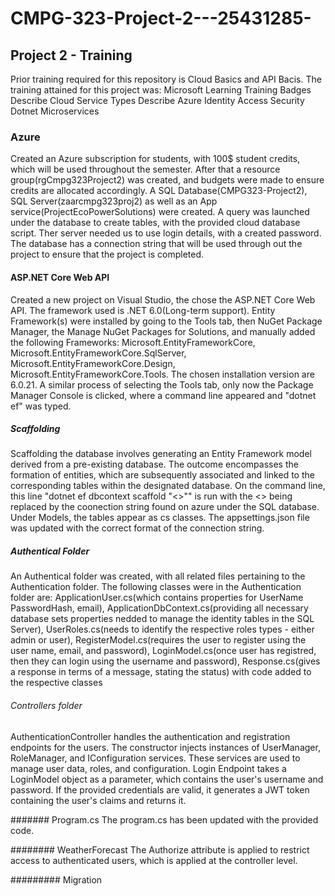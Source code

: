 # CMPG-323-Project-2---25431285-
## Project 2 - Training
Prior training required for this repository is Cloud Basics and API Bacis.
The training attained for this project was: Microsoft Learning Training Badges
Describe Cloud Service Types
Describe Azure Identity Access Security
Dotnet Microservices

### Azure
Created an Azure subscription for students, with 100$ student credits, which will be used throughout the semester. After that a resource group(rgCmpg323Project2) was created, and budgets were made to ensure credits are allocated accordingly.
A SQL Database(CMPG323-Project2), SQL Server(zaarcmpg323proj2) as well as an App service(ProjectEcoPowerSolutions) were created. A query was launched under the database to create tables, with the provided cloud database script. Ther server needed us to use login details, with a created password. The database has a connection string that will be used through out the project to ensure that the project is completed.

#### ASP.NET Core Web API
Created a new project on Visual Studio, the chose the ASP.NET Core Web API. The framework used is .NET 6.0(Long-term support). Entity Framework(s) were installed by going to the Tools tab, then NuGet Package Manager, the Manage NuGet Packages for Solutions, and manually added the following Frameworks: Microsoft.EntityFrameworkCore, Microsoft.EntityFrameworkCore.SqlServer, Microsoft.EntityFrameworkCore.Design, Microsoft.EntityFrameworkCore.Tools. The chosen installation version are 6.0.21. A similar process of selecting the Tools tab, only now the Package Manager Console is clicked, where a command line appeared and "dotnet ef" was typed.

##### Scaffolding 
Scaffolding the database involves generating an Entity Framework model derived from a pre-existing database. The outcome encompasses the formation of entities, which are subsequently associated and linked to the corresponding tables within the designated database. On the command line, this line "dotnet ef dbcontext scaffold "<>"" is run with the <> being replaced by the coonection string found on azure under the SQL database. Under Models, the tables appear as cs classes. The appsettings.json file was updated with the correct format of the connection string.

##### Authentical Folder
An Authentical folder was created, with all related files pertaining to the Authentication folder. The following classes were in the Authentication folder are: ApplicationUser.cs(which contains properties for UserName PasswordHash, email), ApplicationDbContext.cs(providing all necessary database sets properties nedded to manage the identity tables in the SQL Server), UserRoles.cs(needs to identify the respective roles types - either admin or user), RegisterModel.cs(requires the user to register using the user name, email, and password), LoginModel.cs(once user has registred, then they can login using the username and password), Response.cs(gives a response in terms of a message, stating the status) with code added to the respective classes

###### Controllers folder
AuthenticationController handles the authentication and registration endpoints for the users.
The constructor injects instances of UserManager, RoleManager, and IConfiguration services. These services are used to manage user data, roles, and configuration.
Login Endpoint takes a LoginModel object as a parameter, which contains the user's username and password. If the provided credentials are valid, it generates a JWT token containing the user's claims and returns it.

####### Program.cs
The program.cs has been updated with the provided code.

######## WeatherForecast
The Authorize attribute is applied to restrict access to authenticated users, which is applied at the controller level.

######### Migration




















































